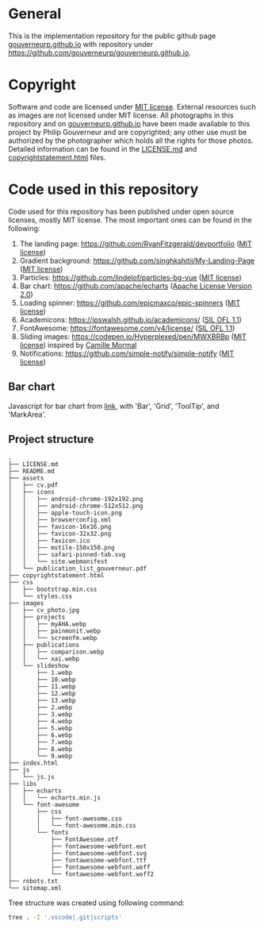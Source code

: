 # General

This is the implementation repository for the public github page [gouverneurp.github.io](https://gouverneurp.github.io/) with repository under https://github.com/gouverneurp/gouverneurp.github.io.

# Copyright
Software and code are licensed under [MIT license](https://opensource.org/license/mit/).
External resources such as images are not licensed under MIT license.
All photographs in this repository and on [gouverneurp.github.io](https://gouverneurp.github.io/) have been made available to this project by Philip Gouverneur and are copyrighted; any other use must be authorized by the photographer 
which holds all the rights for those photos.
Detailed information can be found in the [LICENSE.md](LICENSE.md) and [copyrightstatement.html](copyrightstatement.html) files.

# Code used in this repository
Code used for this repository has been published under open source licenses, mostly MIT license.
The most important ones can be found in the following:

1. The landing page: https://github.com/RyanFitzgerald/devportfolio ([MIT license](https://opensource.org/license/mit/))
2. Gradient background: https://github.com/singhkshitij/My-Landing-Page ([MIT license](https://opensource.org/license/mit/))
3. Particles: https://github.com/lindelof/particles-bg-vue ([MIT license](https://opensource.org/license/mit/))
4. Bar chart: https://github.com/apache/echarts ([Apache License Version 2.0](https://www.apache.org/licenses/LICENSE-2.0))
5. Loading spinner: https://github.com/epicmaxco/epic-spinners ([MIT license](https://opensource.org/license/mit/))
6. Academicons: https://jpswalsh.github.io/academicons/ ([SIL OFL 1.1](http://scripts.sil.org/OFL))
7. FontAwesome: https://fontawesome.com/v4/license/ ([SIL OFL 1.1](http://scripts.sil.org/OFL))
8. Sliding images: https://codepen.io/Hyperplexed/pen/MWXBRBp ([MIT license](https://opensource.org/license/mit/)) inspired by [Camille Mormal](https://camillemormal.com/)
9. Notifications: https://github.com/simple-notify/simple-notify ([MIT license](https://opensource.org/license/mit/))

## Bar chart
Javascript for bar chart from [link](https://echarts.apache.org/en/builder.html), with 'Bar', 'Grid', 'ToolTip', and 'MarkArea'.
 
## Project structure
```
.
├── LICENSE.md
├── README.md
├── assets
│   ├── cv.pdf
│   ├── icons
│   │   ├── android-chrome-192x192.png
│   │   ├── android-chrome-512x512.png
│   │   ├── apple-touch-icon.png
│   │   ├── browserconfig.xml
│   │   ├── favicon-16x16.png
│   │   ├── favicon-32x32.png
│   │   ├── favicon.ico
│   │   ├── mstile-150x150.png
│   │   ├── safari-pinned-tab.svg
│   │   └── site.webmanifest
│   └── publication_list_gouverneur.pdf
├── copyrightstatement.html
├── css
│   ├── bootstrap.min.css
│   └── styles.css
├── images
│   ├── cv_photo.jpg
│   ├── projects
│   │   ├── myAHA.webp
│   │   ├── painmonit.webp
│   │   └── screenfm.webp
│   ├── publications
│   │   ├── comparison.webp
│   │   └── xai.webp
│   └── slideshow
│       ├── 1.webp
│       ├── 10.webp
│       ├── 11.webp
│       ├── 12.webp
│       ├── 13.webp
│       ├── 2.webp
│       ├── 3.webp
│       ├── 4.webp
│       ├── 5.webp
│       ├── 6.webp
│       ├── 7.webp
│       ├── 8.webp
│       └── 9.webp
├── index.html
├── js
│   └── js.js
├── libs
│   ├── echarts
│   │   └── echarts.min.js
│   └── font-awesome
│       ├── css
│       │   ├── font-awesome.css
│       │   └── font-awesome.min.css
│       └── fonts
│           ├── FontAwesome.otf
│           ├── fontawesome-webfont.eot
│           ├── fontawesome-webfont.svg
│           ├── fontawesome-webfont.ttf
│           ├── fontawesome-webfont.woff
│           └── fontawesome-webfont.woff2
├── robots.txt
└── sitemap.xml
```

Tree structure was created using following command:
```bash
tree . -I '.vscode|.git|scripts'
```